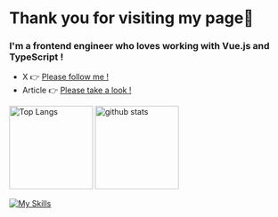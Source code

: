 # Thank you for visiting my page🌱
### I'm a frontend engineer who loves working with Vue.js and TypeScript !

- X 👉 [Please follow me !](https://twitter.com/hiro_xre)
- Article 👉 [Please take a look !](https://zenn.dev/hiro_xre)

<p align="left"> 
  <img alt="Top Langs" height="150px" src="https://github-readme-stats.vercel.app/api/top-langs/?username=xrealizex&layout=compact&count_private=true&show_icons=true&theme=synthwave" />
  <img alt="github stats" height="150px" src="https://github-readme-stats.vercel.app/api?username=xrealizex&count_private=true&show_icons=true&show_icons=true&theme=synthwave" />
</p>

[![My Skills](https://skillicons.dev/icons?i=html,css,js,ts,vue,nuxt,rust,git,github,gitlab)](https://skillicons.dev)
